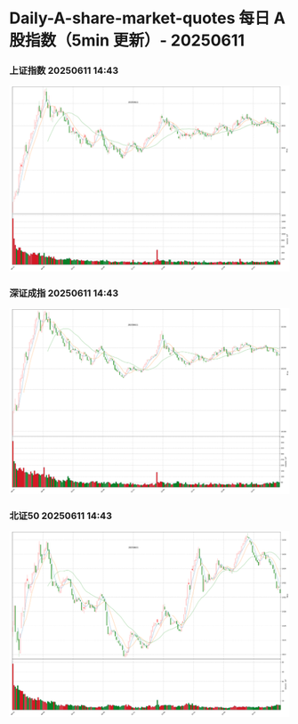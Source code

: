 
# Daily-A-share-market-quotes 每日 A 股指数（5min 更新）- 20250611

### 上证指数 20250611 14:43
![](./fig/2025/6/20250611-sh000001.png)

### 深证成指 20250611 14:43
![](./fig/2025/6/20250611-sz399001.png)

### 北证50 20250611 14:43
![](./fig/2025/6/20250611-bj899050.png)
